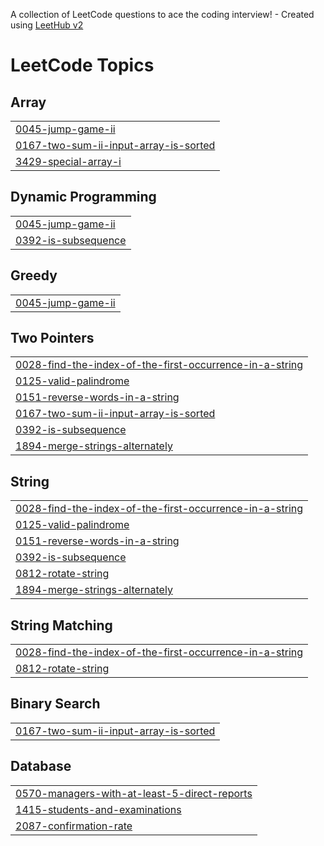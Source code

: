 A collection of LeetCode questions to ace the coding interview! - Created using [LeetHub v2](https://github.com/arunbhardwaj/LeetHub-2.0)
<!---LeetCode Topics Start-->
# LeetCode Topics
## Array
|  |
| ------- |
| [0045-jump-game-ii](https://github.com/omarsalem33/problems-of-Leetcode/tree/master/0045-jump-game-ii) |
| [0167-two-sum-ii-input-array-is-sorted](https://github.com/omarsalem33/problems-of-Leetcode/tree/master/0167-two-sum-ii-input-array-is-sorted) |
| [3429-special-array-i](https://github.com/omarsalem33/problems-of-Leetcode/tree/master/3429-special-array-i) |
## Dynamic Programming
|  |
| ------- |
| [0045-jump-game-ii](https://github.com/omarsalem33/problems-of-Leetcode/tree/master/0045-jump-game-ii) |
| [0392-is-subsequence](https://github.com/omarsalem33/problems-of-Leetcode/tree/master/0392-is-subsequence) |
## Greedy
|  |
| ------- |
| [0045-jump-game-ii](https://github.com/omarsalem33/problems-of-Leetcode/tree/master/0045-jump-game-ii) |
## Two Pointers
|  |
| ------- |
| [0028-find-the-index-of-the-first-occurrence-in-a-string](https://github.com/omarsalem33/problems-of-Leetcode/tree/master/0028-find-the-index-of-the-first-occurrence-in-a-string) |
| [0125-valid-palindrome](https://github.com/omarsalem33/problems-of-Leetcode/tree/master/0125-valid-palindrome) |
| [0151-reverse-words-in-a-string](https://github.com/omarsalem33/problems-of-Leetcode/tree/master/0151-reverse-words-in-a-string) |
| [0167-two-sum-ii-input-array-is-sorted](https://github.com/omarsalem33/problems-of-Leetcode/tree/master/0167-two-sum-ii-input-array-is-sorted) |
| [0392-is-subsequence](https://github.com/omarsalem33/problems-of-Leetcode/tree/master/0392-is-subsequence) |
| [1894-merge-strings-alternately](https://github.com/omarsalem33/problems-of-Leetcode/tree/master/1894-merge-strings-alternately) |
## String
|  |
| ------- |
| [0028-find-the-index-of-the-first-occurrence-in-a-string](https://github.com/omarsalem33/problems-of-Leetcode/tree/master/0028-find-the-index-of-the-first-occurrence-in-a-string) |
| [0125-valid-palindrome](https://github.com/omarsalem33/problems-of-Leetcode/tree/master/0125-valid-palindrome) |
| [0151-reverse-words-in-a-string](https://github.com/omarsalem33/problems-of-Leetcode/tree/master/0151-reverse-words-in-a-string) |
| [0392-is-subsequence](https://github.com/omarsalem33/problems-of-Leetcode/tree/master/0392-is-subsequence) |
| [0812-rotate-string](https://github.com/omarsalem33/problems-of-Leetcode/tree/master/0812-rotate-string) |
| [1894-merge-strings-alternately](https://github.com/omarsalem33/problems-of-Leetcode/tree/master/1894-merge-strings-alternately) |
## String Matching
|  |
| ------- |
| [0028-find-the-index-of-the-first-occurrence-in-a-string](https://github.com/omarsalem33/problems-of-Leetcode/tree/master/0028-find-the-index-of-the-first-occurrence-in-a-string) |
| [0812-rotate-string](https://github.com/omarsalem33/problems-of-Leetcode/tree/master/0812-rotate-string) |
## Binary Search
|  |
| ------- |
| [0167-two-sum-ii-input-array-is-sorted](https://github.com/omarsalem33/problems-of-Leetcode/tree/master/0167-two-sum-ii-input-array-is-sorted) |
## Database
|  |
| ------- |
| [0570-managers-with-at-least-5-direct-reports](https://github.com/omarsalem33/problems-of-Leetcode/tree/master/0570-managers-with-at-least-5-direct-reports) |
| [1415-students-and-examinations](https://github.com/omarsalem33/problems-of-Leetcode/tree/master/1415-students-and-examinations) |
| [2087-confirmation-rate](https://github.com/omarsalem33/problems-of-Leetcode/tree/master/2087-confirmation-rate) |
<!---LeetCode Topics End-->